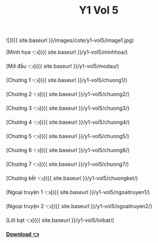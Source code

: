 ﻿---
layout: post
title: Y1 Vol 5
---

![]({{ site.baseurl }}/images/cote/y1-vol5/image1.jpg)

[Minh họa 👈]({{ site.baseurl }}/y1-vol5/minhhoa/)

[Mở đầu 👈]({{ site.baseurl }}/y1-vol5/modau/)

[Chương 1 👈]({{ site.baseurl }}/y1-vol5/chuong1/)

[Chương 2 👈]({{ site.baseurl }}/y1-vol5/chuong2/)

[Chương 3 👈]({{ site.baseurl }}/y1-vol5/chuong3/)

[Chương 4 👈]({{ site.baseurl }}/y1-vol5/chuong4/)

[Chương 5 👈]({{ site.baseurl }}/y1-vol5/chuong5/)

[Chương 6 👈]({{ site.baseurl }}/y1-vol5/chuong6/)

[Chương 7 👈]({{ site.baseurl }}/y1-vol5/chuong7/)

[Chương kết 👈]({{ site.baseurl }}/y1-vol5/chuongket/)

[Ngoại truyện 1 👈]({{ site.baseurl }}/y1-vol5/ngoaitruyen1/)

[Ngoại truyện 2 👈]({{ site.baseurl }}/y1-vol5/ngoaitruyen2/)

[Lời bạt 👈]({{ site.baseurl }}/y1-vol5/loibat/)

[**Download 👈**](https://cote.ga/donate/)
